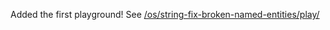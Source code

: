 Added the first playground! See [/os/string-fix-broken-named-entities/play/](/os/string-fix-broken-named-entities/play/)